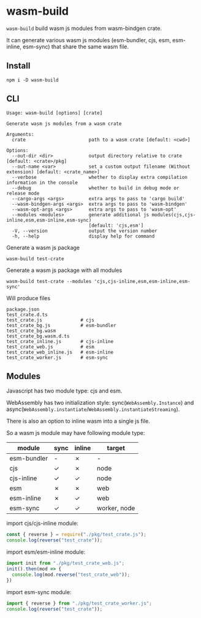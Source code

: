 # wasm-build

`wasm-build` build wasm js modules from wasm-bindgen crate.

It can generate various wasm js modules (esm-bundler, cjs, esm, esm-inline, esm-sync) that share the same wasm file.

## Install

```
npm i -D wasm-build
```

## CLI

```
Usage: wasm-build [options] [crate]

Generate wasm js modules from a wasm crate

Arguments:
  crate                       path to a wasm crate [default: <cwd>]

Options:
  --out-dir <dir>             output directory relative to crate [default: <crate>/pkg]
  --out-name <var>            set a custom output filename (Without extension) [default: <crate_name>]       
  --verbose                   whether to display extra compilation information in the console
  --debug                     whether to build in debug mode or release mode
  --cargo-args <args>         extra args to pass to 'cargo build'
  --wasm-bindgen-args <args>  extra args to pass to 'wasm-bindgen'
  --wasm-opt-args <args>      extra args to pass to 'wasm-opt'
  --modules <modules>         generate additional js modules(cjs,cjs-inline,esm,esm-inline,esm-sync)
                              [default: 'cjs,esm']
  -V, --version               output the version number
  -h, --help                  display help for command
```

Generate a wasm js package

```
wasm-build test-crate
```

Generate a wasm js package with all modules

```
wasm-build test-crate --modules 'cjs,cjs-inline,esm,esm-inline,esm-sync' 
```

Will produce files

```
package.json
test_crate.d.ts            
test_crate.js              # cjs
test_crate_bg.js           # esm-bundler
test_crate_bg.wasm         
test_crate_bg.wasm.d.ts
test_crate_inline.js       # cjs-inline
test_crate_web.js          # esm
test_crate_web_inline.js   # esm-inline
test_crate_worker.js       # esm-sync
```

## Modules

Javascript has two module type: cjs and esm.

WebAssembly has two initialization style: sync(`WebAssembly.Instance`) and async(`WebAssembly.instantiate`/`WebAssembly.instantiateStreaming`).

There is also an option to inline wasm into a single js file.

So a wasm js module may have following module type:

| module      | sync | inline | target       |
| ----------- | ---- | ------ | ------------ |
| esm-bundler | -    | ✗      | -            |
| cjs         | ✓    | ✗      | node         |
| cjs-inline  | ✓    | ✓      | node         |
| esm         | ✗    | ✗      | web          |
| esm-inline  | ✗    | ✓      | web          |
| esm-sync    | ✓    | ✓      | worker, node |


import cjs/cjs-inline module:

```js
const { reverse } = require("./pkg/test_crate.js");
console.log(reverse("test_crate"));
```

import esm/esm-inline module:

```js
import init from "./pkg/test_crate_web.js";
init().then(mod => {
  console.log(mod.reverse("test_crate_web"));
})
```

import esm-sync module:

```js
import { reverse } from "./pkg/test_crate_worker.js";
console.log(reverse("test_crate"));
```
